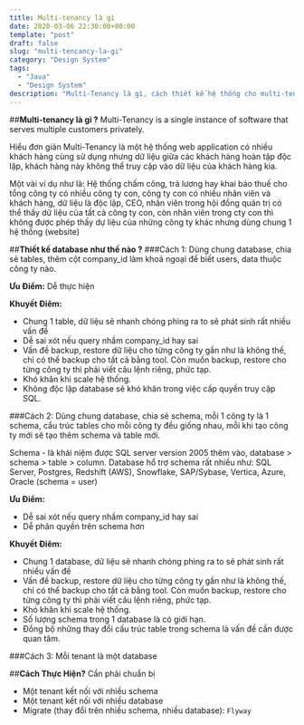 ```yaml
---
title: Multi-tenancy là gì
date: 2020-03-06 22:30:00+00:00
template: "post"
draft: false
slug: "multi-tencancy-la-gi"
category: "Design System"
tags:
  - "Java"
  - "Design System"
description: "Multi-Tenancy là gì, cách thiết kế hệ thống cho multi-tenancy như thế nào, cách tổ chức database ra sao, cách bảo mật dữ liệu như thế nào để user của cty này không thế thấy dữ liệu của công ty khác, ..."
---
```

##**Multi-tenancy là gì ?**
Multi-Tenancy is a single instance of software that serves multiple customers privately.

Hiểu đơn giản Multi-Tenancy là một hệ thống web application có nhiều khách hàng cùng sử dụng nhưng dữ liệu giữa các khách hàng hoàn tập độc lập, khách hàng này không thể truy cập vào dữ liệu của khách hàng kia.

Một vài ví dụ như là: 
Hệ thống chấm công, trả lương hay khai báo thuế cho tổng công ty có nhiều công ty con, công ty con có nhiều nhân viên và khách hàng, dữ liệu là độc lập, CEO, nhân viên trong hội đồng quản trị có thể thấy dữ liệu của tất cả công ty con, còn nhân viên trong cty con thì không được phép thấy dự liệu của những công ty khác nhưng dùng chung 1 hệ thống (website)

##**Thiết kế database như thế nào ?**
###Cách 1:
Dùng chung database, chia sẻ tables, thêm cột company_id làm khoá ngoại để biết users, data thuộc công ty nào.

**Ưu Điểm:** Dễ thực hiện

**Khuyết Điêm:**
  * Chung 1 table, dữ liệu sẽ nhanh chóng phìng ra to sẽ phát sinh rất nhiều vấn đề 
  * Dễ sai xót nếu query nhầm company_id hay sai 
  * Vấn đề backup, restore dữ liệu cho từng công ty gần như là không thế, chỉ có thể backup cho tất cả bằng tool. Còn muốn backup, restore cho từng công ty thì phải viết câu lệnh riêng, phức tạp.
  * Khó khăn khi scale hệ thống.
  * Không độc lập database sẽ khó khăn trong việc cấp quyền truy cập SQL. 


###Cách 2:
Dùng chung database, chia sẻ schema, mỗi 1 công ty là 1 schema, cẩu trúc tables cho mỗi công ty đều giống nhau, mỗi khi tạo công ty mới sẽ tạo thêm schema và table mới.

Schema - là khái niệm được SQL server version 2005 thêm vào, database > schema > table > column. Database hổ trợ schema rất nhiều như: SQL Server, Postgres, Redshift (AWS), Snowflake, SAP/Sybase, Vertica, Azure, Oracle (schema = user)

**Ưu Điểm:** 
* Dễ sai xót nếu query nhầm company_id hay sai
* Dễ phân quyền trên schema hơn 

**Khuyết Điêm:**
  * Chung 1 database, dữ liệu sẽ nhanh chóng phìng ra to sẽ phát sinh rất nhiều vấn đề   
  * Vấn đề backup, restore dữ liệu cho từng công ty gần như là không thế, chỉ có thể backup cho tất cả bằng tool. Còn muốn backup, restore cho từng công ty thì phải viết câu lệnh riêng, phức tạp.
  * Khó khăn khi scale hệ thống.
  * Số lượng schema trong 1 database là có giới hạn. 
  * Đồng bộ những thay đổi cấu trúc table trong schema là vấn đề cần được quan tâm.
    
###Cách 3:
Mỗi tenant là một database

##**Cách Thực Hiện?**
Cần phải chuẩn bị
  * Một tenant kết nối với nhiều schema 
  * Một tenant kết nối với nhiều database
  * Migrate (thay đổi trên nhiều schema, nhiều database): `Flyway`


